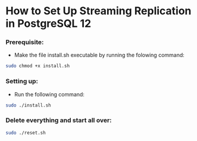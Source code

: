 # How to Set Up Streaming Replication in PostgreSQL 12


### Prerequisite:

* Make the file install.sh executable by running the folowing command:

``` bash
sudo chmod +x install.sh
```

### Setting up:
* Run the following command:
```bash
sudo ./install.sh
```

### Delete everything and start all over:

```bash
sudo ./reset.sh
```
